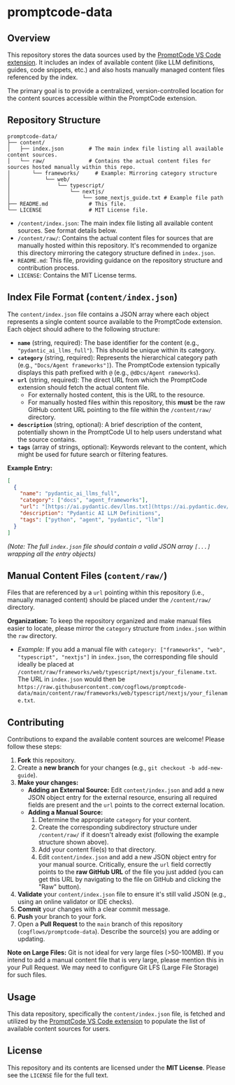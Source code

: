 # promptcode-data

## Overview

This repository stores the data sources used by the [PromptCode VS Code extension](https://github.com/cogflows/promptcode-vscode). It includes an index of available content (like LLM definitions, guides, code snippets, etc.) and also hosts manually managed content files referenced by the index.

The primary goal is to provide a centralized, version-controlled location for the content sources accessible within the PromptCode extension.

## Repository Structure

```
promptcode-data/
├── content/
│   ├── index.json        # The main index file listing all available content sources.
│   └── raw/              # Contains the actual content files for sources hosted manually within this repo.
│       └── frameworks/     # Example: Mirroring category structure
│           └── web/
│               └── typescript/
│                   └── nextjs/
│                       └── some_nextjs_guide.txt # Example file path
├── README.md             # This file.
└── LICENSE               # MIT License file.
```

* `/content/index.json`: The main index file listing all available content sources. See format details below.
* `/content/raw/`: Contains the actual content files for sources that are manually hosted within this repository. It's recommended to organize this directory mirroring the category structure defined in `index.json`.
* `README.md`: This file, providing guidance on the repository structure and contribution process.
* `LICENSE`: Contains the MIT License terms.

## Index File Format (`content/index.json`)

The `content/index.json` file contains a JSON array where each object represents a single content source available to the PromptCode extension. Each object should adhere to the following structure:

* **`name`** (string, required): The base identifier for the content (e.g., `"pydantic_ai_llms_full"`). This should be unique within its category.
* **`category`** (string, required): Represents the hierarchical category path (e.g., `"Docs/Agent frameworks"]`). The PromptCode extension typically displays this path prefixed with `@` (e.g., `@dDcs/Agent rameworks`).
* **`url`** (string, required): The direct URL from which the PromptCode extension should fetch the actual content file.
    * For externally hosted content, this is the URL to the resource.
    * For manually hosted files within this repository, this **must** be the raw GitHub content URL pointing to the file within the `/content/raw/` directory.
* **`description`** (string, optional): A brief description of the content, potentially shown in the PromptCode UI to help users understand what the source contains.
* **`tags`** (array of strings, optional): Keywords relevant to the content, which might be used for future search or filtering features.

**Example Entry:**

```json
[
  {
    "name": "pydantic_ai_llms_full",
    "category": ["docs", "agent_frameworks"],
    "url": "[https://ai.pydantic.dev/llms.txt](https://ai.pydantic.dev/llms.txt)",
    "description": "Pydantic AI LLM Definitions",
    "tags": ["python", "agent", "pydantic", "llm"]
  }
]
```
*(Note: The full `index.json` file should contain a valid JSON array `[...]` wrapping all the entry objects)*

## Manual Content Files (`content/raw/`)

Files that are referenced by a `url` pointing within this repository (i.e., manually managed content) should be placed under the `/content/raw/` directory.

**Organization:** To keep the repository organized and make manual files easier to locate, please mirror the `category` structure from `index.json` within the `raw` directory.

* *Example:* If you add a manual file with `category: ["frameworks", "web", "typescript", "nextjs"]` in `index.json`, the corresponding file should ideally be placed at `/content/raw/frameworks/web/typescript/nextjs/your_filename.txt`. The URL in `index.json` would then be `https://raw.githubusercontent.com/cogflows/promptcode-data/main/content/raw/frameworks/web/typescript/nextjs/your_filename.txt`.

## Contributing

Contributions to expand the available content sources are welcome! Please follow these steps:

1.  **Fork** this repository.
2.  Create a **new branch** for your changes (e.g., `git checkout -b add-new-guide`).
3.  **Make your changes:**
    * **Adding an External Source:** Edit `content/index.json` and add a new JSON object entry for the external resource, ensuring all required fields are present and the `url` points to the correct external location.
    * **Adding a Manual Source:**
        1.  Determine the appropriate `category` for your content.
        2.  Create the corresponding subdirectory structure under `/content/raw/` if it doesn't already exist (following the example structure shown above).
        3.  Add your content file(s) to that directory.
        4.  Edit `content/index.json` and add a new JSON object entry for your manual source. Critically, ensure the `url` field correctly points to the **raw GitHub URL** of the file you just added (you can get this URL by navigating to the file on GitHub and clicking the "Raw" button).
4.  **Validate** your `content/index.json` file to ensure it's still valid JSON (e.g., using an online validator or IDE checks).
5.  **Commit** your changes with a clear commit message.
6.  **Push** your branch to your fork.
7.  Open a **Pull Request** to the `main` branch of this repository (`cogflows/promptcode-data`). Describe the source(s) you are adding or updating.

**Note on Large Files:** Git is not ideal for very large files (>50-100MB). If you intend to add a manual content file that is very large, please mention this in your Pull Request. We may need to configure Git LFS (Large File Storage) for such files.

## Usage

This data repository, specifically the `content/index.json` file, is fetched and utilized by the [PromptCode VS Code extension](https://github.com/cogflows/promptcode-vscode) to populate the list of available content sources for users.

## License

This repository and its contents are licensed under the **MIT License**. Please see the `LICENSE` file for the full text.

